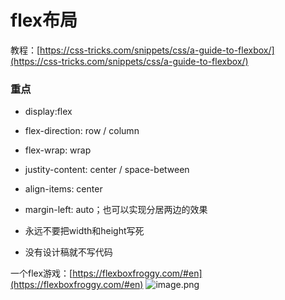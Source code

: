 # flex布局

教程：[https://css-tricks.com/snippets/css/a-guide-to-flexbox/](https://css-tricks.com/snippets/css/a-guide-to-flexbox/)
### 重点

- display:flex
- flex-direction: row / column
- flex-wrap: wrap
- justity-content: center / space-between
- align-items: center



- margin-left: auto；也可以实现分居两边的效果
- 永远不要把width和height写死
- 没有设计稿就不写代码



一个flex游戏：[https://flexboxfroggy.com/#en](https://flexboxfroggy.com/#en)
![image.png](https://cdn.nlark.com/yuque/0/2020/png/1753813/1595424506633-3820d0d3-ca95-4465-8c1d-72c55b6ddcb2.png#align=left&display=inline&height=297&margin=%5Bobject%20Object%5D&name=image.png&originHeight=593&originWidth=1629&size=92386&status=done&style=none&width=814.5)



